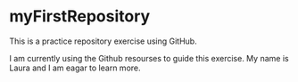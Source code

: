 # myFirstRepository
This is a practice repository exercise using GitHub.

I am currently using the Github resourses to guide this exercise. My name is Laura and I am eagar to learn more. 
